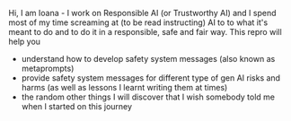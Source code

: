 Hi, I am Ioana - I work on Responsible AI (or Trustworthy AI) and I spend most of my time screaming at (to be read instructing) AI to to what it's meant to do and to do it in a responsible, safe and fair way. 
This repro will help you 
- understand how to develop safety system messages (also known as metaprompts)
- provide safety system messages for different type of gen AI risks and harms (as well as lessons I learnt writing them at times)
- the random other things I will discover that I wish somebody told me when I started on this journey 
